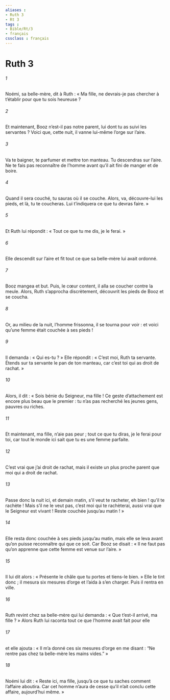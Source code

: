 ```yaml
---
aliases : 
- Ruth 3
- Rt 3
tags : 
- Bible/Rt/3
- français
cssclass : français
---
```


# Ruth 3

###### 1
Noémi, sa belle-mère, dit à Ruth : « Ma fille, ne devrais-je pas chercher à t’établir pour que tu sois heureuse ?
###### 2
Et maintenant, Booz n’est-il pas notre parent, lui dont tu as suivi les servantes ? Voici que, cette nuit, il vanne lui-même l’orge sur l’aire.
###### 3
Va te baigner, te parfumer et mettre ton manteau. Tu descendras sur l’aire. Ne te fais pas reconnaître de l’homme avant qu’il ait fini de manger et de boire.
###### 4
Quand il sera couché, tu sauras où il se couche. Alors, va, découvre-lui les pieds, et là, tu te coucheras. Lui t’indiquera ce que tu devras faire. »
###### 5
Et Ruth lui répondit : « Tout ce que tu me dis, je le ferai. »
###### 6
Elle descendit sur l’aire et fit tout ce que sa belle-mère lui avait ordonné.
###### 7
Booz mangea et but. Puis, le cœur content, il alla se coucher contre la meule. Alors, Ruth s’approcha discrètement, découvrit les pieds de Booz et se coucha.
###### 8
Or, au milieu de la nuit, l’homme frissonna, il se tourna pour voir : et voici qu’une femme était couchée à ses pieds !
###### 9
Il demanda : « Qui es-tu ? » Elle répondit : « C’est moi, Ruth ta servante. Étends sur ta servante le pan de ton manteau, car c’est toi qui as droit de rachat. »
###### 10
Alors, il dit : « Sois bénie du Seigneur, ma fille ! Ce geste d’attachement est encore plus beau que le premier : tu n’as pas recherché les jeunes gens, pauvres ou riches.
###### 11
Et maintenant, ma fille, n’aie pas peur ; tout ce que tu diras, je le ferai pour toi, car tout le monde ici sait que tu es une femme parfaite.
###### 12
C’est vrai que j’ai droit de rachat, mais il existe un plus proche parent que moi qui a droit de rachat.
###### 13
Passe donc la nuit ici, et demain matin, s’il veut te racheter, eh bien ! qu’il te rachète ! Mais s’il ne le veut pas, c’est moi qui te rachèterai, aussi vrai que le Seigneur est vivant ! Reste couchée jusqu’au matin ! »
###### 14
Elle resta donc couchée à ses pieds jusqu’au matin, mais elle se leva avant qu’on puisse reconnaître qui que ce soit. Car Booz se disait : « Il ne faut pas qu’on apprenne que cette femme est venue sur l’aire. »
###### 15
Il lui dit alors : « Présente le châle que tu portes et tiens-le bien. » Elle le tint donc ; il mesura six mesures d’orge et l’aida à s’en charger. Puis il rentra en ville.
###### 16
Ruth revint chez sa belle-mère qui lui demanda : « Que t’est-il arrivé, ma fille ? » Alors Ruth lui raconta tout ce que l’homme avait fait pour elle
###### 17
et elle ajouta : « Il m’a donné ces six mesures d’orge en me disant : “Ne rentre pas chez ta belle-mère les mains vides.” »
###### 18
Noémi lui dit : « Reste ici, ma fille, jusqu’à ce que tu saches comment l’affaire aboutira. Car cet homme n’aura de cesse qu’il n’ait conclu cette affaire, aujourd’hui même. »
